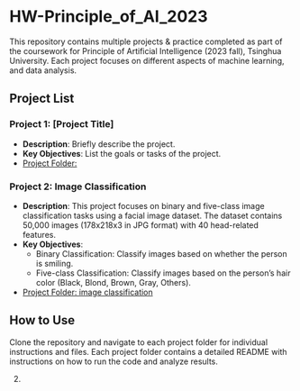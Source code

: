 # HW-Principle_of_AI_2023

This repository contains multiple projects & practice completed as part of the coursework for Principle of Artificial Intelligence (2023 fall), Tsinghua University. Each project focuses on different aspects of machine learning, and data analysis.

## Project List

### Project 1: [Project Title]

- **Description**: Briefly describe the project.
- **Key Objectives**: List the goals or tasks of the project.
- [Project Folder: ](#)

### Project 2: Image Classification

- **Description**: This project focuses on binary and five-class image classification tasks using a facial image dataset. The dataset contains 50,000 images (178x218x3 in JPG format) with 40 head-related features.
- **Key Objectives**:
  - Binary Classification: Classify images based on whether the person is smiling.
  - Five-class Classification: Classify images based on the person’s hair color (Black, Blond, Brown, Gray, Others).
- [Project Folder: image classification](./image_classification)



## How to Use

Clone the repository and navigate to each project folder for individual instructions and files. Each project folder contains a detailed README with instructions on how to run the code and analyze results.



2. 
